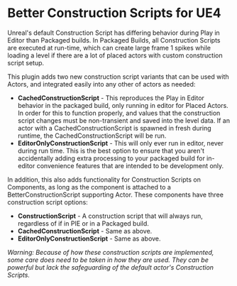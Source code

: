 # Better Construction Scripts for UE4

Unreal's default Construction Script has differing behavior during Play in Editor than Packaged builds. In Packaged Builds, all Construction Scripts are executed at run-time, which can create large frame 1 spikes while loading a level if there are a lot of placed actors with custom construction script setup.

This plugin adds two new construction script variants that can be used with Actors, and integrated easily into any other of actors as needed:
- **CachedConstructionScript** - This reproduces the Play in Editor behavior in the packaged build, only running in editor for Placed Actors. In order for this to function properly, and values that the construction script changes must be non-transient and saved into the level data. If an actor with a CachedConstructionScript is spawned in fresh during runtime, the CachedConstructionScript will be run.
- **EditorOnlyConstructionScript** - This will only ever run in editor, never during run time. This is the best option to ensure that you aren't accidentally adding extra processing to your packaged build for in-editor convenience features that are intended to be development only.

In addition, this also adds functionality for Construction Scripts on Components, as long as the component is attached to a BetterConstructionScript supporting Actor. These components have three construction script options:
- **ConstructionScript** - A construction script that will always run, regardless of if in PIE or in a Packaged build.
- **CachedConstructionScript** - Same as above.
- **EditorOnlyConstructionScript** - Same as above.

*Warning: Because of how these construction scripts are implemented, some care does need to be taken in how they are used. They can be powerful but lack the safeguarding of the default actor's Construction Scripts.*
